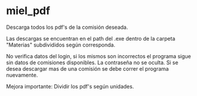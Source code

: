 # miel_pdf
Descarga todos los pdf's de la comisión deseada.

Las descargas se encuentran en el path del .exe dentro de la carpeta "Materias" subdivididos según corresponda.

No verifica datos del login, si los mismos son incorrectos el programa sigue sin datos de comisiones disponibles.
La contraseña no se oculta.
Si se desea descargar mas de una comisión se debe correr el programa nuevamente.

Mejora importante: Dividir los pdf's según unidades.

